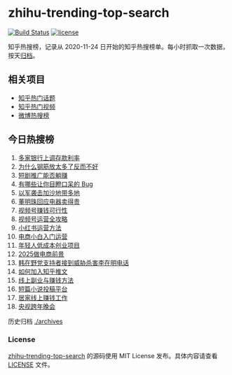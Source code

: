 # zhihu-trending-top-search

[![Build Status](https://github.com/justjavac/zhihu-trending-top-search/workflows/ci/badge.svg?branch=main)](https://github.com/justjavac/zhihu-trending-top-search/actions)
[![license](https://img.shields.io/github/license/justjavac/zhihu-trending-top-search)](https://github.com/justjavac/zhihu-trending-top-search/blob/main/LICENSE)

知乎热搜榜，记录从 2020-11-24 日开始的知乎热搜榜单。每小时抓取一次数据，按天[归档](./archives)。

## 相关项目

- [知乎热门话题](https://github.com/justjavac/zhihu-trending-hot-questions)
- [知乎热门视频](https://github.com/justjavac/zhihu-trending-hot-video)
- [微博热搜榜](https://github.com/justjavac/weibo-trending-hot-search)

## 今日热搜榜

<!-- BEGIN -->
<!-- 最后更新时间 Fri Jan 03 2025 18:14:52 GMT+0800 (China Standard Time) -->

1. [多家银行上调存款利率](https://www.zhihu.com/search?q=%E5%A4%9A%E5%AE%B6%E9%93%B6%E8%A1%8C%E4%B8%8A%E8%B0%83%E5%AD%98%E6%AC%BE%E5%88%A9%E7%8E%87)
1. [为什么钢筋放太多了反而不好](https://www.zhihu.com/search?q=%E4%B8%BA%E4%BB%80%E4%B9%88%E9%92%A2%E7%AD%8B%E6%94%BE%E5%A4%AA%E5%A4%9A%E4%BA%86%E5%8F%8D%E8%80%8C%E4%B8%8D%E5%A5%BD)
1. [短剧推广能否躺赚](https://www.zhihu.com/search?q=%E7%9F%AD%E5%89%A7%E6%8E%A8%E5%B9%BF%E8%83%BD%E5%90%A6%E8%BA%BA%E8%B5%9A)
1. [有哪些让你目瞪口呆的 Bug](https://www.zhihu.com/search?q=%E6%9C%89%E5%93%AA%E4%BA%9B%E8%AE%A9%E4%BD%A0%E7%9B%AE%E7%9E%AA%E5%8F%A3%E5%91%86%E7%9A%84%20Bug)
1. [以军袭击加沙地带多地](https://www.zhihu.com/search?q=%E4%BB%A5%E5%86%9B%E8%A2%AD%E5%87%BB%E5%8A%A0%E6%B2%99%E5%9C%B0%E5%B8%A6%E5%A4%9A%E5%9C%B0)
1. [董明珠回应电器卖得贵](https://www.zhihu.com/search?q=%E8%91%A3%E6%98%8E%E7%8F%A0%E5%9B%9E%E5%BA%94%E7%94%B5%E5%99%A8%E5%8D%96%E5%BE%97%E8%B4%B5)
1. [视频号赚钱可行性](https://www.zhihu.com/search?q=%E8%A7%86%E9%A2%91%E5%8F%B7%E8%B5%9A%E9%92%B1%E5%8F%AF%E8%A1%8C%E6%80%A7)
1. [视频号运营全攻略](https://www.zhihu.com/search?q=%E8%A7%86%E9%A2%91%E5%8F%B7%E8%BF%90%E8%90%A5%E5%85%A8%E6%94%BB%E7%95%A5)
1. [小红书运营方法](https://www.zhihu.com/search?q=%E5%B0%8F%E7%BA%A2%E4%B9%A6%E8%BF%90%E8%90%A5%E6%96%B9%E6%B3%95)
1. [电商小白入门运营](https://www.zhihu.com/search?q=%E7%94%B5%E5%95%86%E5%B0%8F%E7%99%BD%E5%85%A5%E9%97%A8%E8%BF%90%E8%90%A5)
1. [年轻人低成本创业项目](https://www.zhihu.com/search?q=%E5%B9%B4%E8%BD%BB%E4%BA%BA%E4%BD%8E%E6%88%90%E6%9C%AC%E5%88%9B%E4%B8%9A%E9%A1%B9%E7%9B%AE)
1. [2025做电商前景](https://www.zhihu.com/search?q=2025%E5%81%9A%E7%94%B5%E5%95%86%E5%89%8D%E6%99%AF)
1. [韩在野党支持者接到威胁杀害李在明电话](https://www.zhihu.com/search?q=%E9%9F%A9%E5%9C%A8%E9%87%8E%E5%85%9A%E6%94%AF%E6%8C%81%E8%80%85%E6%8E%A5%E5%88%B0%E5%A8%81%E8%83%81%E6%9D%80%E5%AE%B3%E6%9D%8E%E5%9C%A8%E6%98%8E%E7%94%B5%E8%AF%9D)
1. [如何加入知乎推文](https://www.zhihu.com/search?q=%E5%A6%82%E4%BD%95%E5%8A%A0%E5%85%A5%E7%9F%A5%E4%B9%8E%E6%8E%A8%E6%96%87)
1. [线上副业与赚钱方法](https://www.zhihu.com/search?q=%E7%BA%BF%E4%B8%8A%E5%89%AF%E4%B8%9A%E4%B8%8E%E8%B5%9A%E9%92%B1%E6%96%B9%E6%B3%95)
1. [短篇小说投稿平台](https://www.zhihu.com/search?q=%E7%9F%AD%E7%AF%87%E5%B0%8F%E8%AF%B4%E6%8A%95%E7%A8%BF%E5%B9%B3%E5%8F%B0)
1. [居家线上赚钱工作](https://www.zhihu.com/search?q=%E5%B1%85%E5%AE%B6%E7%BA%BF%E4%B8%8A%E8%B5%9A%E9%92%B1%E5%B7%A5%E4%BD%9C)
1. [央视跨年晚会](https://www.zhihu.com/search?q=%E5%A4%AE%E8%A7%86%E8%B7%A8%E5%B9%B4%E6%99%9A%E4%BC%9A)

<!-- END -->

历史归档 [./archives](./archives)

### License

[zhihu-trending-top-search](https://github.com/justjavac/zhihu-trending-top-search) 的源码使用 MIT License
发布。具体内容请查看 [LICENSE](./LICENSE) 文件。
